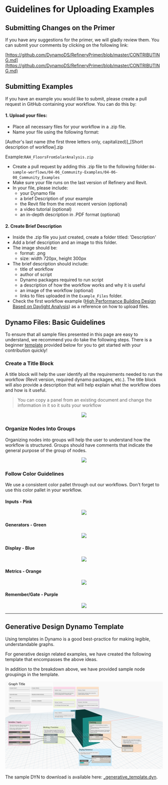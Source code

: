 # Guidelines for Uploading Examples

## Submitting Changes on the Primer

If you have any suggestions for the primer, we will gladly review them. You can submit your comments by clicking on the following link:

[https://github.com/DynamoDS/RefineryPrimer/blob/master/CONTRIBUTING.md](https://github.com/DynamoDS/RefineryPrimer/blob/master/CONTRIBUTING.md)

## Submitting Examples

If you have an example you would like to submit, please create a pull request in GitHub containing your workflow. You can do this by: 

#### **1. Upload your files:**

* Place all necessary files for your workflow in a .zip file. 
* Name your file using the following format:

\[Author's last name \(the first three letters only, capitalized\)\]\_\[Short description of workflow\].zip 

Example:`RAH_FloorsFromSolarAnalysis.zip`

* Create a pull request by adding this .zip file to the following folder:`04-sample-worflows/04-06_Community-Examples/04-06-00_Community_Examples`
* Make sure your file runs on the last version of Refinery and Revit. 
* In your file, please include: 
  * your Dynamo file
  * a brief Description of your example
  * the Revit file from the most recent version \(optional\)
  * a video tutorial \(optional\)
  * an in-depth description in .PDF format \(optional\)

#### 2. Create Brief Description

* Inside the .zip file you just created, create a folder titled: 'Description'
* Add a brief description and an image to this folder.
* The image should be:
  * format: .png
  * size: width 720px, height 300px
* The brief description should include: 
  * title of workflow
  * author of script
  * Dynamo packages required to run script
  * a description of how the workflow works and why it is useful
  * an image of the workflow \(optional\)
  * links to files uploaded in the `Example_Files` folder.
* Check the first workflow example \([High Performance Building Design Based on Daylight Analysis](04-06-02_list-of-examples.md)\) as a reference on how to upload files. 

## Dynamo Files: Basic Guidelines

To ensure that all sample files presented in this page are easy to understand, we recommend you do take the following steps. There is a beginner [template](#Generative-Design-Dynamo-Template) provided below for you to get started with your contribution quickly!

### Create a Title Block

A title block will help the user identify all the requirements needed to run the workflow \(Revit version, required dynamo packages, etc.\). The title block will also provide a description that will help explain what the workflow does and how is it useful.

> You can copy a panel from an existing document and change the information in it so it suits your workflow

<p align="center">
  <img src="../../assets/sample/guidelines1.png">
</p>

### Organize Nodes Into Groups

Organizing nodes into groups will help the user to understand how the workflow is structured. Groups should have comments that indicate the general purpose of the group of nodes.

<p align="center">
  <img src="../../assets/sample/guidelines2.png">
</p>

### Follow Color Guidelines

We use a consistent color pallet through out our workflows. Don't forget to use this color pallet in your workflow.

#### Inputs - Pink

<p align="center">
  <img src="../../assets/sample/guidelines3.png">
</p>

#### Generators - Green

<p align="center">
  <img src="../../assets/sample/guidelines4.png">
</p>

#### Display - Blue

<p align="center">
  <img src="../../assets/sample/guidelines5.png">
</p>

#### Metrics - Orange

<p align="center">
  <img src="../../assets/sample/guidelines6.png">
</p>

#### Remember/Gate - Purple

<p align="center">
  <img src="../../assets/sample/guidelines7.png">
</p>

---
## Generative Design Dynamo Template

Using templates in Dynamo is a good best-practice for making legible, understandable graphs.

For generative design related examples, we have created the following template that encompasses the above ideas.

In addition to the breakdown above, we have provided sample node groupings in the template.

<p align="center">
  <img src="../../assets/sample/template_01.png">
</p>

The sample DYN to download is available here:
[_generative_template.dyn](../../assets/sample/_generative_template.dyn).

